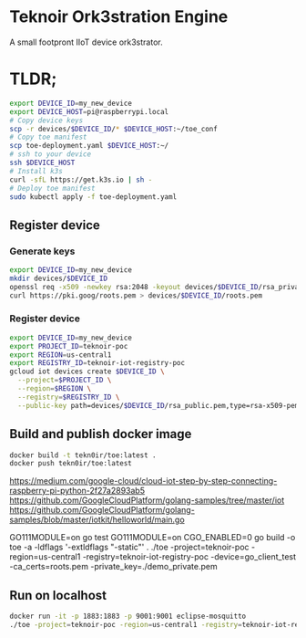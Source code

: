 # Teknoir Ork3stration Engine
A small footpront IIoT device ork3strator.

# TLDR;
```bash
export DEVICE_ID=my_new_device
export DEVICE_HOST=pi@raspberrypi.local
# Copy device keys
scp -r devices/$DEVICE_ID/* $DEVICE_HOST:~/toe_conf
# Copy toe manifest
scp toe-deployment.yaml $DEVICE_HOST:~/
# ssh to your device
ssh $DEVICE_HOST
# Install k3s
curl -sfL https://get.k3s.io | sh -
# Deploy toe manifest
sudo kubectl apply -f toe-deployment.yaml
```

## Register device
### Generate keys
```bash 
export DEVICE_ID=my_new_device
mkdir devices/$DEVICE_ID
openssl req -x509 -newkey rsa:2048 -keyout devices/$DEVICE_ID/rsa_private.pem -nodes -out devices/$DEVICE_ID/rsa_public.pem -subj "/CN=unused"
curl https://pki.goog/roots.pem > devices/$DEVICE_ID/roots.pem
```
### Register device
```bash
export DEVICE_ID=my_new_device
export PROJECT_ID=teknoir-poc
export REGION=us-central1
export REGISTRY_ID=teknoir-iot-registry-poc
gcloud iot devices create $DEVICE_ID \
  --project=$PROJECT_ID \
  --region=$REGION \
  --registry=$REGISTRY_ID \
  --public-key path=devices/$DEVICE_ID/rsa_public.pem,type=rsa-x509-pem
```

## Build and publish docker image
```bash
docker build -t tekn0ir/toe:latest .
docker push tekn0ir/toe:latest
```









https://medium.com/google-cloud/cloud-iot-step-by-step-connecting-raspberry-pi-python-2f27a2893ab5
https://github.com/GoogleCloudPlatform/golang-samples/tree/master/iot
https://github.com/GoogleCloudPlatform/golang-samples/blob/master/iotkit/helloworld/main.go

GO111MODULE=on go test
GO111MODULE=on CGO_ENABLED=0 go build -o toe -a -ldflags '-extldflags "-static"' .
./toe -project=teknoir-poc -region=us-central1 -registry=teknoir-iot-registry-poc -device=go_client_test -ca_certs=roots.pem -private_key=./demo_private.pem


## Run on localhost
```bash
docker run -it -p 1883:1883 -p 9001:9001 eclipse-mosquitto
./toe -project=teknoir-poc -region=us-central1 -registry=teknoir-iot-registry-poc -device=localhost -ca_certs=./devices/localhost/roots.pem -private_key=./devices/localhost/rsa_private.pem -mqtt_broker_host=localhost
```